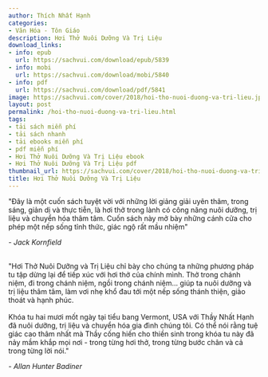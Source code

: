 ```yaml
---
author: Thích Nhất Hạnh
categories:
- Văn Hóa - Tôn Giáo
description: Hơi Thở Nuôi Dưỡng Và Trị Liệu
download_links:
- info: epub
  url: https://sachvui.com/download/epub/5839
- info: mobi
  url: https://sachvui.com/download/mobi/5840
- info: pdf
  url: https://sachvui.com/download/pdf/5841
image: https://sachvui.com/cover/2018/hoi-tho-nuoi-duong-va-tri-lieu.jpg
layout: post
permalink: /hoi-tho-nuoi-duong-va-tri-lieu.html
tags:
- tải sách miễn phí
- tải sách nhanh
- tải ebooks miễn phí
- pdf miễn phí
- Hơi Thở Nuôi Dưỡng Và Trị Liệu ebook
- Hơi Thở Nuôi Dưỡng Và Trị Liệu pdf
thumbnail_url: https://sachvui.com/cover/2018/hoi-tho-nuoi-duong-va-tri-lieu.jpg
title: Hơi Thở Nuôi Dưỡng Và Trị Liệu
---
```


 <div class="item-desc text-justify"> <p>"Đây là một cuốn sách tuyệt vời với những lời giảng giải uyên thâm, trong sáng, giản dị và thực tiễn, là hơi thở trong lành có công năng nuôi dưỡng, trị liệu và chuyển hóa thâm tâm. Cuốn sách này mở bày những cánh cửa cho phép một nếp sống tỉnh thức, giác ngộ rất mầu nhiệm"</p><p><em>- Jack Kornfield</em></p><p><br>"Hơi Thở Nuôi Dưỡng và Trị Liệu chỉ bày cho chúng ta những phương pháp tu tập dừng lại để tiếp xúc với hơi thở của chính mình. Thở trong chánh niệm, đi trong chánh niệm, ngồi trong chánh niệm... giúp ta nuôi dưỡng và trị liệu thâm tâm, làm vơi nhẹ khổ đau tới một nếp sống thánh thiện, giảo thoát và hạnh phúc.<br><br>Khóa tu hai mươi mốt ngày tại tiểu bang Vermont, USA với Thầy Nhất Hạnh đã nuôi dưỡng, trị liệu và chuyển hóa gia đình chúng tôi. Có thể nói rằng tuệ giác cao thâm nhất mà Thầy cống hiến cho thiền sinh trong khóa tu này đã nảy mầm khắp mọi nơi - trong từng hơi thở, trong từng bước chân và cả trong từng lời nói."</p><p><em>- Allan Hunter Badiner</em></p> </div>